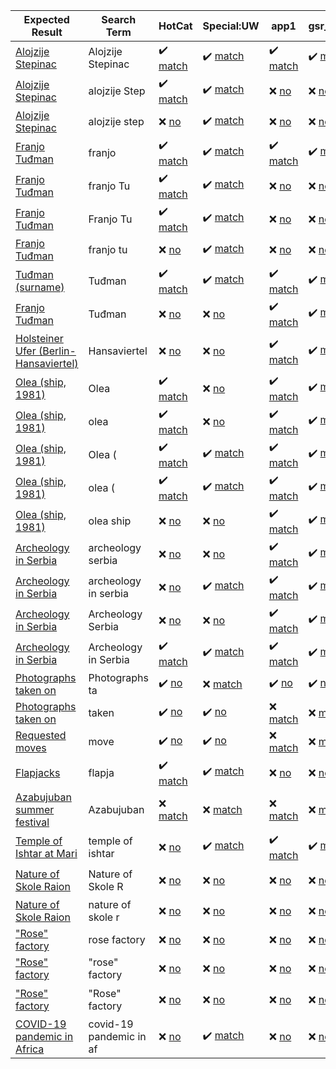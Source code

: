 | Expected Result | Search Term | HotCat | Special:UW | app1 | gsr_intitle | app2 |
| --- | --- | --- | --- | --- | --- | --- |
| [Alojzije Stepinac](https://commons.wikimedia.org/wiki/Category:Alojzije%20Stepinac "Exact match, including case") | Alojzije Stepinac | :heavy_check_mark: [match](https://commons.wikimedia.org/w/api.php?format=json&action=query&list=allpages&apnamespace=14&aplimit=90&apfrom=Alojzije+Stepinac&apprefix=Alojzije+Stepinac "Category:Alojzije Stepinac, Category:Alojzije Stepinac Square (Gospić), Category:Alojzije Stepinac bust in Gospić, Category:Alojzije Stepinac in sculptures, Category:Alojzije Stepinac street (Orebić), Category:Alojzije Stepinac street (Široki Brijeg)") | :heavy_check_mark: [match](https://commons.wikimedia.org/w/api.php?format=json&action=opensearch&formatversion=2&namespace=14&limit=90&search=Alojzije+Stepinac "Category:Alojzije Stepinac, Category:Alojzije Stepinac Square (Gospić), Category:Alojzije Stepinac in sculptures, Category:Alojzije Stepinac street (Orebić), Category:Alojzije Stepinac street (Široki Brijeg), Category:Alojzije Stepinac bust in Gospić") | :heavy_check_mark: [match](https://commons.wikimedia.org/w/api.php?format=json&action=query&formatversion=2&generator=search&gsrnamespace=14&gsrlimit=90&gsroffset=0&gsrsearch=Alojzije+Stepinac "Category:Alojzije Stepinac, Category:Alojzije Stepinac street (Orebić), Category:Alojzije Stepinac street (Široki Brijeg), Category:Alojzije Stepinac in sculptures, Category:Alojzije Stepinac Square (Gospić), Category:Alojzije Stepinac bust in Gospić") | :heavy_check_mark: [match](https://commons.wikimedia.org/w/api.php?format=json&action=query&formatversion=2&generator=search&gsrnamespace=14&gsrlimit=90&gsroffset=0&gsrsearch=intitle%3AAlojzije+Stepinac "Category:Alojzije Stepinac, Category:Alojzije Stepinac street (Orebić), Category:Alojzije Stepinac street (Široki Brijeg), Category:Alojzije Stepinac in sculptures, Category:Alojzije Stepinac Square (Gospić), Category:Alojzije Stepinac bust in Gospić") | :heavy_check_mark: [match](https://commons.wikimedia.org/w/api.php?format=json&action=query&formatversion=2&generator=allcategories&gaclimit=90&gacoffset=0&gacprefix=Alojzije+Stepinac "Category:Alojzije Stepinac, Category:Alojzije Stepinac street (Orebić), Category:Alojzije Stepinac street (Široki Brijeg), Category:Alojzije Stepinac in sculptures, Category:Alojzije Stepinac Square (Gospić), Category:Alojzije Stepinac bust in Gospić") |
| [Alojzije Stepinac](https://commons.wikimedia.org/wiki/Category:Alojzije%20Stepinac "Start of the category name, first word incorrect lowercase, second word correct uppercase") | alojzije Step | :heavy_check_mark: [match](https://commons.wikimedia.org/w/api.php?format=json&action=query&list=allpages&apnamespace=14&aplimit=90&apfrom=alojzije+Step&apprefix=alojzije+Step "Category:Alojzije Stepinac, Category:Alojzije Stepinac Square (Gospić), Category:Alojzije Stepinac bust in Gospić, Category:Alojzije Stepinac in sculptures, Category:Alojzije Stepinac street (Orebić), Category:Alojzije Stepinac street (Široki Brijeg)") | :heavy_check_mark: [match](https://commons.wikimedia.org/w/api.php?format=json&action=opensearch&formatversion=2&namespace=14&limit=90&search=alojzije+Step "Category:Alojzije Stepinac, Category:Alojzije Stepinac Square (Gospić), Category:Alojzije Stepinac in sculptures, Category:Alojzije Stepinac street (Orebić), Category:Alojzije Stepinac street (Široki Brijeg), Category:Alojzije Stepinac bust in Gospić") | :x: [no](https://commons.wikimedia.org/w/api.php?format=json&action=query&formatversion=2&generator=search&gsrnamespace=14&gsrlimit=90&gsroffset=0&gsrsearch=alojzije+Step "---") | :x: [no](https://commons.wikimedia.org/w/api.php?format=json&action=query&formatversion=2&generator=search&gsrnamespace=14&gsrlimit=90&gsroffset=0&gsrsearch=intitle%3Aalojzije+Step "---") | :heavy_check_mark: [match](https://commons.wikimedia.org/w/api.php?format=json&action=query&formatversion=2&generator=allcategories&gaclimit=90&gacoffset=0&gacprefix=alojzije+Step "Category:Alojzije Stepinac, Category:Alojzije Stepinac street (Orebić), Category:Alojzije Stepinac street (Široki Brijeg), Category:Alojzije Stepinac in sculptures, Category:Alojzije Stepinac Square (Gospić), Category:Alojzije Stepinac bust in Gospić") |
| [Alojzije Stepinac](https://commons.wikimedia.org/wiki/Category:Alojzije%20Stepinac "Start of the category name, both words incorrect lowercase") | alojzije step | :x: [no](https://commons.wikimedia.org/w/api.php?format=json&action=query&list=allpages&apnamespace=14&aplimit=90&apfrom=alojzije+step&apprefix=alojzije+step "---") | :heavy_check_mark: [match](https://commons.wikimedia.org/w/api.php?format=json&action=opensearch&formatversion=2&namespace=14&limit=90&search=alojzije+step "Category:Alojzije Stepinac, Category:Alojzije Stepinac Square (Gospić), Category:Alojzije Stepinac in sculptures, Category:Alojzije Stepinac street (Orebić), Category:Alojzije Stepinac street (Široki Brijeg), Category:Alojzije Stepinac bust in Gospić") | :x: [no](https://commons.wikimedia.org/w/api.php?format=json&action=query&formatversion=2&generator=search&gsrnamespace=14&gsrlimit=90&gsroffset=0&gsrsearch=alojzije+step "---") | :x: [no](https://commons.wikimedia.org/w/api.php?format=json&action=query&formatversion=2&generator=search&gsrnamespace=14&gsrlimit=90&gsroffset=0&gsrsearch=intitle%3Aalojzije+step "---") | :x: [no](https://commons.wikimedia.org/w/api.php?format=json&action=query&formatversion=2&generator=allcategories&gaclimit=90&gacoffset=0&gacprefix=alojzije+step "---") |
| [Franjo Tuđman](https://commons.wikimedia.org/wiki/Category:Franjo%20Tu%C4%91man "FIXME") | franjo | :heavy_check_mark: [match](https://commons.wikimedia.org/w/api.php?format=json&action=query&list=allpages&apnamespace=14&aplimit=90&apfrom=franjo&apprefix=franjo "Category:Franjo Tuđman, Category:Franjo Tuđman's grave, Category:Franjo Tuđman Square (Virovitica), Category:Franjo Tuđman Square (Zagreb), Category:Franjo Tuđman bridge (Dubrovnik), Category:Franjo Tuđman bridge (Čapljina), Category:Franjo Tuđman bust in Diklo, Category:Franjo Tuđman bust in Gospić, Category:Franjo Tuđman bust in Novalja, Category:Franjo Tuđman bust in Sv. Filip i Jakov, Category:Franjo Tuđman bust in Veliko Trgovišće, Category:Franjo Tuđman park, Duga Resa, Category:Franjo Tuđman sculptures, Category:Franjo Tuđman shore (Orebić), Category:Franjo Tuđman square in Blato (Korčula), Category:Franjo Tuđman squares, Category:Franjo Tuđman statue in Makarska, Category:Franjo Tuđman statue in Pridraga, Category:Franjo Tuđman street (Grude), Category:Franjo Tuđman streets") | :heavy_check_mark: [match](https://commons.wikimedia.org/w/api.php?format=json&action=opensearch&formatversion=2&namespace=14&limit=90&search=franjo "Category:Franjo Tuđman, Category:Franjo Tuđman bridge (Dubrovnik), Category:Franjo Tuđman square in Blato (Korčula), Category:Franjo Tuđman statue in Makarska, Category:Franjo Tuđman bust in Diklo, Category:Franjo Tuđman park, Duga Resa, Category:Franjo Tuđman street (Grude), Category:Franjo Tuđman bust in Novalja, Category:Franjo Tuđman bust in Gospić, Category:Franjo Tuđman squares, Category:Franjo Tuđman Square (Virovitica), Category:Franjo Tuđman streets, Category:Franjo Tuđman statue in Pridraga, Category:Franjo Tuđman shore (Orebić), Category:Franjo Tuđman Square (Zagreb), Category:Franjo Tuđman bust in Sv. Filip i Jakov, Category:Franjo Tuđman bridge (Čapljina), Category:Franjo Tuđman bust in Veliko Trgovišće, Category:Franjo Tuđman sculptures, Category:Franjo Tuđman's grave") | :heavy_check_mark: [match](https://commons.wikimedia.org/w/api.php?format=json&action=query&formatversion=2&generator=search&gsrnamespace=14&gsrlimit=90&gsroffset=0&gsrsearch=franjo "Category:Franjo Tuđman, Category:Franjo Tuđman bridge (Čapljina), Category:Franjo Tuđman bridge (Dubrovnik)") | :heavy_check_mark: [match](https://commons.wikimedia.org/w/api.php?format=json&action=query&formatversion=2&generator=search&gsrnamespace=14&gsrlimit=90&gsroffset=0&gsrsearch=intitle%3Afranjo "Category:Franjo Tuđman, Category:Franjo Tuđman bridge (Čapljina), Category:Franjo Tuđman shore (Orebić), Category:Franjo Tuđman bridge (Dubrovnik), Category:Franjo Tuđman street (Grude), Category:Franjo Tuđman statue in Makarska, Category:Franjo Tuđman park, Duga Resa, Category:Franjo Tuđman bust in Diklo, Category:Franjo Tuđman Square (Virovitica), Category:Franjo Tuđman squares, Category:Franjo Tuđman streets, Category:Franjo Tuđman Square (Zagreb), Category:Franjo Tuđman bust in Gospić, Category:Franjo Tuđman bust in Novalja") | :heavy_check_mark: [match](https://commons.wikimedia.org/w/api.php?format=json&action=query&formatversion=2&generator=allcategories&gaclimit=90&gacoffset=0&gacprefix=franjo "Category:Franjo Tuđman Airport, Category:Franjo Tuđman, Category:Franjo Tuđman bridge (Čapljina), Category:Franjo Tuđman shore (Orebić), Category:Franjo Tuđman bridge (Dubrovnik), Category:Franjo Tuđman street (Grude), Category:Franjo Tuđman square in Blato (Korčula), Category:Franjo Tuđman bust in Sv. Filip i Jakov, Category:Franjo Tuđman statue in Makarska, Category:Franjo Tuđman park, Duga Resa, Category:Franjo Tuđman sculptures, Category:Franjo Tuđman statue in Pridraga, Category:Franjo Tuđman bust in Diklo, Category:Franjo Tuđman bust in Veliko Trgovišće, Category:Franjo Tuđman Square (Virovitica), Category:Franjo Tuđman squares, Category:Franjo Tuđman streets, Category:Franjo Tuđman Square (Zagreb), Category:Franjo Tuđman bust in Gospić, Category:Franjo Tuđman bust in Novalja, Category:Franjo Tuđman's grave") |
| [Franjo Tuđman](https://commons.wikimedia.org/wiki/Category:Franjo%20Tu%C4%91man "FIXME") | franjo Tu | :heavy_check_mark: [match](https://commons.wikimedia.org/w/api.php?format=json&action=query&list=allpages&apnamespace=14&aplimit=90&apfrom=franjo+Tu&apprefix=franjo+Tu "Category:Franjo Tuđman, Category:Franjo Tuđman's grave, Category:Franjo Tuđman Square (Virovitica), Category:Franjo Tuđman Square (Zagreb), Category:Franjo Tuđman bridge (Dubrovnik), Category:Franjo Tuđman bridge (Čapljina), Category:Franjo Tuđman bust in Diklo, Category:Franjo Tuđman bust in Gospić, Category:Franjo Tuđman bust in Novalja, Category:Franjo Tuđman bust in Sv. Filip i Jakov, Category:Franjo Tuđman bust in Veliko Trgovišće, Category:Franjo Tuđman park, Duga Resa, Category:Franjo Tuđman sculptures, Category:Franjo Tuđman shore (Orebić), Category:Franjo Tuđman square in Blato (Korčula), Category:Franjo Tuđman squares, Category:Franjo Tuđman statue in Makarska, Category:Franjo Tuđman statue in Pridraga, Category:Franjo Tuđman street (Grude), Category:Franjo Tuđman streets") | :heavy_check_mark: [match](https://commons.wikimedia.org/w/api.php?format=json&action=opensearch&formatversion=2&namespace=14&limit=90&search=franjo+Tu "Category:Franjo Tuđman, Category:Franjo Tuđman bridge (Dubrovnik), Category:Franjo Tuđman square in Blato (Korčula), Category:Franjo Tuđman statue in Makarska, Category:Franjo Tuđman bust in Diklo, Category:Franjo Tuđman park, Duga Resa, Category:Franjo Tuđman street (Grude), Category:Franjo Tuđman bust in Novalja, Category:Franjo Tuđman bust in Gospić, Category:Franjo Tuđman squares, Category:Franjo Tuđman Square (Virovitica), Category:Franjo Tuđman streets, Category:Franjo Tuđman statue in Pridraga, Category:Franjo Tuđman shore (Orebić), Category:Franjo Tuđman Square (Zagreb), Category:Franjo Tuđman bust in Sv. Filip i Jakov, Category:Franjo Tuđman bridge (Čapljina), Category:Franjo Tuđman bust in Veliko Trgovišće, Category:Franjo Tuđman sculptures, Category:Franjo Tuđman's grave") | :x: [no](https://commons.wikimedia.org/w/api.php?format=json&action=query&formatversion=2&generator=search&gsrnamespace=14&gsrlimit=90&gsroffset=0&gsrsearch=franjo+Tu "---") | :x: [no](https://commons.wikimedia.org/w/api.php?format=json&action=query&formatversion=2&generator=search&gsrnamespace=14&gsrlimit=90&gsroffset=0&gsrsearch=intitle%3Afranjo+Tu "---") | :heavy_check_mark: [match](https://commons.wikimedia.org/w/api.php?format=json&action=query&formatversion=2&generator=allcategories&gaclimit=90&gacoffset=0&gacprefix=franjo+Tu "Category:Franjo Tuđman Airport, Category:Franjo Tuđman, Category:Franjo Tuđman bridge (Čapljina), Category:Franjo Tuđman shore (Orebić), Category:Franjo Tuđman bridge (Dubrovnik), Category:Franjo Tuđman street (Grude), Category:Franjo Tuđman square in Blato (Korčula), Category:Franjo Tuđman bust in Sv. Filip i Jakov, Category:Franjo Tuđman statue in Makarska, Category:Franjo Tuđman park, Duga Resa, Category:Franjo Tuđman sculptures, Category:Franjo Tuđman statue in Pridraga, Category:Franjo Tuđman bust in Diklo, Category:Franjo Tuđman bust in Veliko Trgovišće, Category:Franjo Tuđman Square (Virovitica), Category:Franjo Tuđman squares, Category:Franjo Tuđman streets, Category:Franjo Tuđman Square (Zagreb), Category:Franjo Tuđman bust in Gospić, Category:Franjo Tuđman bust in Novalja, Category:Franjo Tuđman's grave") |
| [Franjo Tuđman](https://commons.wikimedia.org/wiki/Category:Franjo%20Tu%C4%91man "FIXME") | Franjo Tu | :heavy_check_mark: [match](https://commons.wikimedia.org/w/api.php?format=json&action=query&list=allpages&apnamespace=14&aplimit=90&apfrom=Franjo+Tu&apprefix=Franjo+Tu "Category:Franjo Tuđman, Category:Franjo Tuđman's grave, Category:Franjo Tuđman Square (Virovitica), Category:Franjo Tuđman Square (Zagreb), Category:Franjo Tuđman bridge (Dubrovnik), Category:Franjo Tuđman bridge (Čapljina), Category:Franjo Tuđman bust in Diklo, Category:Franjo Tuđman bust in Gospić, Category:Franjo Tuđman bust in Novalja, Category:Franjo Tuđman bust in Sv. Filip i Jakov, Category:Franjo Tuđman bust in Veliko Trgovišće, Category:Franjo Tuđman park, Duga Resa, Category:Franjo Tuđman sculptures, Category:Franjo Tuđman shore (Orebić), Category:Franjo Tuđman square in Blato (Korčula), Category:Franjo Tuđman squares, Category:Franjo Tuđman statue in Makarska, Category:Franjo Tuđman statue in Pridraga, Category:Franjo Tuđman street (Grude), Category:Franjo Tuđman streets") | :heavy_check_mark: [match](https://commons.wikimedia.org/w/api.php?format=json&action=opensearch&formatversion=2&namespace=14&limit=90&search=Franjo+Tu "Category:Franjo Tuđman, Category:Franjo Tuđman bridge (Dubrovnik), Category:Franjo Tuđman square in Blato (Korčula), Category:Franjo Tuđman statue in Makarska, Category:Franjo Tuđman bust in Diklo, Category:Franjo Tuđman park, Duga Resa, Category:Franjo Tuđman street (Grude), Category:Franjo Tuđman bust in Novalja, Category:Franjo Tuđman bust in Gospić, Category:Franjo Tuđman squares, Category:Franjo Tuđman Square (Virovitica), Category:Franjo Tuđman streets, Category:Franjo Tuđman statue in Pridraga, Category:Franjo Tuđman shore (Orebić), Category:Franjo Tuđman Square (Zagreb), Category:Franjo Tuđman bust in Sv. Filip i Jakov, Category:Franjo Tuđman bridge (Čapljina), Category:Franjo Tuđman bust in Veliko Trgovišće, Category:Franjo Tuđman sculptures, Category:Franjo Tuđman's grave") | :x: [no](https://commons.wikimedia.org/w/api.php?format=json&action=query&formatversion=2&generator=search&gsrnamespace=14&gsrlimit=90&gsroffset=0&gsrsearch=Franjo+Tu "---") | :x: [no](https://commons.wikimedia.org/w/api.php?format=json&action=query&formatversion=2&generator=search&gsrnamespace=14&gsrlimit=90&gsroffset=0&gsrsearch=intitle%3AFranjo+Tu "---") | :heavy_check_mark: [match](https://commons.wikimedia.org/w/api.php?format=json&action=query&formatversion=2&generator=allcategories&gaclimit=90&gacoffset=0&gacprefix=Franjo+Tu "Category:Franjo Tuđman Airport, Category:Franjo Tuđman, Category:Franjo Tuđman bridge (Čapljina), Category:Franjo Tuđman shore (Orebić), Category:Franjo Tuđman bridge (Dubrovnik), Category:Franjo Tuđman street (Grude), Category:Franjo Tuđman square in Blato (Korčula), Category:Franjo Tuđman bust in Sv. Filip i Jakov, Category:Franjo Tuđman statue in Makarska, Category:Franjo Tuđman park, Duga Resa, Category:Franjo Tuđman sculptures, Category:Franjo Tuđman statue in Pridraga, Category:Franjo Tuđman bust in Diklo, Category:Franjo Tuđman bust in Veliko Trgovišće, Category:Franjo Tuđman Square (Virovitica), Category:Franjo Tuđman squares, Category:Franjo Tuđman streets, Category:Franjo Tuđman Square (Zagreb), Category:Franjo Tuđman bust in Gospić, Category:Franjo Tuđman bust in Novalja, Category:Franjo Tuđman's grave") |
| [Franjo Tuđman](https://commons.wikimedia.org/wiki/Category:Franjo%20Tu%C4%91man "FIXME") | franjo tu | :x: [no](https://commons.wikimedia.org/w/api.php?format=json&action=query&list=allpages&apnamespace=14&aplimit=90&apfrom=franjo+tu&apprefix=franjo+tu "---") | :heavy_check_mark: [match](https://commons.wikimedia.org/w/api.php?format=json&action=opensearch&formatversion=2&namespace=14&limit=90&search=franjo+tu "Category:Franjo Tuđman, Category:Franjo Tuđman bridge (Dubrovnik), Category:Franjo Tuđman square in Blato (Korčula), Category:Franjo Tuđman statue in Makarska, Category:Franjo Tuđman bust in Diklo, Category:Franjo Tuđman park, Duga Resa, Category:Franjo Tuđman street (Grude), Category:Franjo Tuđman bust in Novalja, Category:Franjo Tuđman bust in Gospić, Category:Franjo Tuđman squares, Category:Franjo Tuđman Square (Virovitica), Category:Franjo Tuđman streets, Category:Franjo Tuđman statue in Pridraga, Category:Franjo Tuđman shore (Orebić), Category:Franjo Tuđman Square (Zagreb), Category:Franjo Tuđman bust in Sv. Filip i Jakov, Category:Franjo Tuđman bridge (Čapljina), Category:Franjo Tuđman bust in Veliko Trgovišće, Category:Franjo Tuđman sculptures, Category:Franjo Tuđman's grave") | :x: [no](https://commons.wikimedia.org/w/api.php?format=json&action=query&formatversion=2&generator=search&gsrnamespace=14&gsrlimit=90&gsroffset=0&gsrsearch=franjo+tu "---") | :x: [no](https://commons.wikimedia.org/w/api.php?format=json&action=query&formatversion=2&generator=search&gsrnamespace=14&gsrlimit=90&gsroffset=0&gsrsearch=intitle%3Afranjo+tu "---") | :x: [no](https://commons.wikimedia.org/w/api.php?format=json&action=query&formatversion=2&generator=allcategories&gaclimit=90&gacoffset=0&gacprefix=franjo+tu "---") |
| [Tuđman (surname)](https://commons.wikimedia.org/wiki/Category:Tu%C4%91man%20%28surname%29 "FIXME") | Tuđman | :heavy_check_mark: [match](https://commons.wikimedia.org/w/api.php?format=json&action=query&list=allpages&apnamespace=14&aplimit=90&apfrom=Tu%C4%91man&apprefix=Tu%C4%91man "Category:Tuđman (surname)") | :heavy_check_mark: [match](https://commons.wikimedia.org/w/api.php?format=json&action=opensearch&formatversion=2&namespace=14&limit=90&search=Tu%C4%91man "Category:Tuđman (surname)") | :heavy_check_mark: [match](https://commons.wikimedia.org/w/api.php?format=json&action=query&formatversion=2&generator=search&gsrnamespace=14&gsrlimit=90&gsroffset=0&gsrsearch=Tu%C4%91man "Category:Tuđman (surname)") | :heavy_check_mark: [match](https://commons.wikimedia.org/w/api.php?format=json&action=query&formatversion=2&generator=search&gsrnamespace=14&gsrlimit=90&gsroffset=0&gsrsearch=intitle%3ATu%C4%91man "Category:Tuđman (surname)") | :heavy_check_mark: [match](https://commons.wikimedia.org/w/api.php?format=json&action=query&formatversion=2&generator=allcategories&gaclimit=90&gacoffset=0&gacprefix=Tu%C4%91man "Category:Tuđman (surname)") |
| [Franjo Tuđman](https://commons.wikimedia.org/wiki/Category:Franjo%20Tu%C4%91man "FIXME") | Tuđman | :x: [no](https://commons.wikimedia.org/w/api.php?format=json&action=query&list=allpages&apnamespace=14&aplimit=90&apfrom=Tu%C4%91man&apprefix=Tu%C4%91man "---") | :x: [no](https://commons.wikimedia.org/w/api.php?format=json&action=opensearch&formatversion=2&namespace=14&limit=90&search=Tu%C4%91man "---") | :heavy_check_mark: [match](https://commons.wikimedia.org/w/api.php?format=json&action=query&formatversion=2&generator=search&gsrnamespace=14&gsrlimit=90&gsroffset=0&gsrsearch=Tu%C4%91man "Category:Franjo Tuđman, Category:Franjo Tuđman bridge (Čapljina), Category:Franjo Tuđman shore (Orebić), Category:Franjo Tuđman bridge (Dubrovnik), Category:Franjo Tuđman street (Grude), Category:Franjo Tuđman square in Blato (Korčula), Category:Franjo Tuđman bust in Sv. Filip i Jakov, Category:Franjo Tuđman statue in Makarska, Category:Franjo Tuđman park, Duga Resa, Category:Franjo Tuđman sculptures, Category:Franjo Tuđman statue in Pridraga, Category:Franjo Tuđman bust in Diklo, Category:Franjo Tuđman bust in Veliko Trgovišće, Category:Franjo Tuđman Square (Virovitica), Category:Franjo Tuđman squares, Category:Franjo Tuđman streets, Category:Franjo Tuđman Square (Zagreb), Category:Franjo Tuđman bust in Gospić, Category:Franjo Tuđman bust in Novalja, Category:Franjo Tuđman's grave") | :heavy_check_mark: [match](https://commons.wikimedia.org/w/api.php?format=json&action=query&formatversion=2&generator=search&gsrnamespace=14&gsrlimit=90&gsroffset=0&gsrsearch=intitle%3ATu%C4%91man "Category:Franjo Tuđman, Category:Franjo Tuđman bridge (Čapljina), Category:Franjo Tuđman shore (Orebić), Category:Franjo Tuđman bridge (Dubrovnik), Category:Franjo Tuđman street (Grude), Category:Franjo Tuđman square in Blato (Korčula), Category:Franjo Tuđman bust in Sv. Filip i Jakov, Category:Franjo Tuđman statue in Makarska, Category:Franjo Tuđman park, Duga Resa, Category:Franjo Tuđman sculptures, Category:Franjo Tuđman statue in Pridraga, Category:Franjo Tuđman bust in Diklo, Category:Franjo Tuđman bust in Veliko Trgovišće, Category:Franjo Tuđman Square (Virovitica), Category:Franjo Tuđman squares, Category:Franjo Tuđman streets, Category:Franjo Tuđman Square (Zagreb), Category:Franjo Tuđman bust in Gospić, Category:Franjo Tuđman bust in Novalja, Category:Franjo Tuđman's grave") | :x: [no](https://commons.wikimedia.org/w/api.php?format=json&action=query&formatversion=2&generator=allcategories&gaclimit=90&gacoffset=0&gacprefix=Tu%C4%91man "---") |
| [Holsteiner Ufer (Berlin-Hansaviertel)](https://commons.wikimedia.org/wiki/Category:Holsteiner%20Ufer%20%28Berlin-Hansaviertel%29 "FIXME") | Hansaviertel | :x: [no](https://commons.wikimedia.org/w/api.php?format=json&action=query&list=allpages&apnamespace=14&aplimit=90&apfrom=Hansaviertel&apprefix=Hansaviertel "---") | :x: [no](https://commons.wikimedia.org/w/api.php?format=json&action=opensearch&formatversion=2&namespace=14&limit=90&search=Hansaviertel "---") | :heavy_check_mark: [match](https://commons.wikimedia.org/w/api.php?format=json&action=query&formatversion=2&generator=search&gsrnamespace=14&gsrlimit=90&gsroffset=0&gsrsearch=Hansaviertel "Category:Holsteiner Ufer (Berlin-Hansaviertel)") | :heavy_check_mark: [match](https://commons.wikimedia.org/w/api.php?format=json&action=query&formatversion=2&generator=search&gsrnamespace=14&gsrlimit=90&gsroffset=0&gsrsearch=intitle%3AHansaviertel "Category:Holsteiner Ufer (Berlin-Hansaviertel)") | :x: [no](https://commons.wikimedia.org/w/api.php?format=json&action=query&formatversion=2&generator=allcategories&gaclimit=90&gacoffset=0&gacprefix=Hansaviertel "---") |
| [Olea (ship, 1981)](https://commons.wikimedia.org/wiki/Category:Olea%20%28ship%2C%201981%29 "FIXME") | Olea | :heavy_check_mark: [match](https://commons.wikimedia.org/w/api.php?format=json&action=query&list=allpages&apnamespace=14&aplimit=90&apfrom=Olea&apprefix=Olea "Category:Olea (ship, 1981)") | :x: [no](https://commons.wikimedia.org/w/api.php?format=json&action=opensearch&formatversion=2&namespace=14&limit=90&search=Olea "---") | :heavy_check_mark: [match](https://commons.wikimedia.org/w/api.php?format=json&action=query&formatversion=2&generator=search&gsrnamespace=14&gsrlimit=90&gsroffset=0&gsrsearch=Olea "Category:Olea (ship, 1981)") | :heavy_check_mark: [match](https://commons.wikimedia.org/w/api.php?format=json&action=query&formatversion=2&generator=search&gsrnamespace=14&gsrlimit=90&gsroffset=0&gsrsearch=intitle%3AOlea "Category:Olea (ship, 1981)") | :heavy_check_mark: [match](https://commons.wikimedia.org/w/api.php?format=json&action=query&formatversion=2&generator=allcategories&gaclimit=90&gacoffset=0&gacprefix=Olea "Category:Olea (ship, 1981)") |
| [Olea (ship, 1981)](https://commons.wikimedia.org/wiki/Category:Olea%20%28ship%2C%201981%29 "FIXME") | olea | :heavy_check_mark: [match](https://commons.wikimedia.org/w/api.php?format=json&action=query&list=allpages&apnamespace=14&aplimit=90&apfrom=olea&apprefix=olea "Category:Olea (ship, 1981)") | :x: [no](https://commons.wikimedia.org/w/api.php?format=json&action=opensearch&formatversion=2&namespace=14&limit=90&search=olea "---") | :heavy_check_mark: [match](https://commons.wikimedia.org/w/api.php?format=json&action=query&formatversion=2&generator=search&gsrnamespace=14&gsrlimit=90&gsroffset=0&gsrsearch=olea "Category:Olea (ship, 1981)") | :heavy_check_mark: [match](https://commons.wikimedia.org/w/api.php?format=json&action=query&formatversion=2&generator=search&gsrnamespace=14&gsrlimit=90&gsroffset=0&gsrsearch=intitle%3Aolea "Category:Olea (ship, 1981)") | :heavy_check_mark: [match](https://commons.wikimedia.org/w/api.php?format=json&action=query&formatversion=2&generator=allcategories&gaclimit=90&gacoffset=0&gacprefix=olea "Category:Olea (ship, 1981)") |
| [Olea (ship, 1981)](https://commons.wikimedia.org/wiki/Category:Olea%20%28ship%2C%201981%29 "FIXME") | Olea ( | :heavy_check_mark: [match](https://commons.wikimedia.org/w/api.php?format=json&action=query&list=allpages&apnamespace=14&aplimit=90&apfrom=Olea+%28&apprefix=Olea+%28 "Category:Olea (ship, 1981)") | :heavy_check_mark: [match](https://commons.wikimedia.org/w/api.php?format=json&action=opensearch&formatversion=2&namespace=14&limit=90&search=Olea+%28 "Category:Olea (ship, 1981)") | :heavy_check_mark: [match](https://commons.wikimedia.org/w/api.php?format=json&action=query&formatversion=2&generator=search&gsrnamespace=14&gsrlimit=90&gsroffset=0&gsrsearch=Olea+%28 "Category:Olea (ship, 1981)") | :heavy_check_mark: [match](https://commons.wikimedia.org/w/api.php?format=json&action=query&formatversion=2&generator=search&gsrnamespace=14&gsrlimit=90&gsroffset=0&gsrsearch=intitle%3AOlea+%28 "Category:Olea (ship, 1981)") | :heavy_check_mark: [match](https://commons.wikimedia.org/w/api.php?format=json&action=query&formatversion=2&generator=allcategories&gaclimit=90&gacoffset=0&gacprefix=Olea+%28 "Category:Olea (ship, 1981)") |
| [Olea (ship, 1981)](https://commons.wikimedia.org/wiki/Category:Olea%20%28ship%2C%201981%29 "FIXME") | olea ( | :heavy_check_mark: [match](https://commons.wikimedia.org/w/api.php?format=json&action=query&list=allpages&apnamespace=14&aplimit=90&apfrom=olea+%28&apprefix=olea+%28 "Category:Olea (ship, 1981)") | :heavy_check_mark: [match](https://commons.wikimedia.org/w/api.php?format=json&action=opensearch&formatversion=2&namespace=14&limit=90&search=olea+%28 "Category:Olea (ship, 1981)") | :heavy_check_mark: [match](https://commons.wikimedia.org/w/api.php?format=json&action=query&formatversion=2&generator=search&gsrnamespace=14&gsrlimit=90&gsroffset=0&gsrsearch=olea+%28 "Category:Olea (ship, 1981)") | :heavy_check_mark: [match](https://commons.wikimedia.org/w/api.php?format=json&action=query&formatversion=2&generator=search&gsrnamespace=14&gsrlimit=90&gsroffset=0&gsrsearch=intitle%3Aolea+%28 "Category:Olea (ship, 1981)") | :heavy_check_mark: [match](https://commons.wikimedia.org/w/api.php?format=json&action=query&formatversion=2&generator=allcategories&gaclimit=90&gacoffset=0&gacprefix=olea+%28 "Category:Olea (ship, 1981)") |
| [Olea (ship, 1981)](https://commons.wikimedia.org/wiki/Category:Olea%20%28ship%2C%201981%29 "FIXME") | olea ship | :x: [no](https://commons.wikimedia.org/w/api.php?format=json&action=query&list=allpages&apnamespace=14&aplimit=90&apfrom=olea+ship&apprefix=olea+ship "---") | :x: [no](https://commons.wikimedia.org/w/api.php?format=json&action=opensearch&formatversion=2&namespace=14&limit=90&search=olea+ship "---") | :heavy_check_mark: [match](https://commons.wikimedia.org/w/api.php?format=json&action=query&formatversion=2&generator=search&gsrnamespace=14&gsrlimit=90&gsroffset=0&gsrsearch=olea+ship "Category:Olea (ship, 1981)") | :heavy_check_mark: [match](https://commons.wikimedia.org/w/api.php?format=json&action=query&formatversion=2&generator=search&gsrnamespace=14&gsrlimit=90&gsroffset=0&gsrsearch=intitle%3Aolea+ship "Category:Olea (ship, 1981)") | :x: [no](https://commons.wikimedia.org/w/api.php?format=json&action=query&formatversion=2&generator=allcategories&gaclimit=90&gacoffset=0&gacprefix=olea+ship "---") |
| [Archeology in Serbia](https://commons.wikimedia.org/wiki/Category:Archeology%20in%20Serbia "FIXME") | archeology serbia | :x: [no](https://commons.wikimedia.org/w/api.php?format=json&action=query&list=allpages&apnamespace=14&aplimit=90&apfrom=archeology+serbia&apprefix=archeology+serbia "---") | :x: [no](https://commons.wikimedia.org/w/api.php?format=json&action=opensearch&formatversion=2&namespace=14&limit=90&search=archeology+serbia "---") | :heavy_check_mark: [match](https://commons.wikimedia.org/w/api.php?format=json&action=query&formatversion=2&generator=search&gsrnamespace=14&gsrlimit=90&gsroffset=0&gsrsearch=archeology+serbia "Category:Archeology in Serbia") | :heavy_check_mark: [match](https://commons.wikimedia.org/w/api.php?format=json&action=query&formatversion=2&generator=search&gsrnamespace=14&gsrlimit=90&gsroffset=0&gsrsearch=intitle%3Aarcheology+serbia "Category:Archeology in Serbia") | :x: [no](https://commons.wikimedia.org/w/api.php?format=json&action=query&formatversion=2&generator=allcategories&gaclimit=90&gacoffset=0&gacprefix=archeology+serbia "---") |
| [Archeology in Serbia](https://commons.wikimedia.org/wiki/Category:Archeology%20in%20Serbia "FIXME") | archeology in serbia | :x: [no](https://commons.wikimedia.org/w/api.php?format=json&action=query&list=allpages&apnamespace=14&aplimit=90&apfrom=archeology+in+serbia&apprefix=archeology+in+serbia "---") | :heavy_check_mark: [match](https://commons.wikimedia.org/w/api.php?format=json&action=opensearch&formatversion=2&namespace=14&limit=90&search=archeology+in+serbia "Category:Archeology in Serbia") | :heavy_check_mark: [match](https://commons.wikimedia.org/w/api.php?format=json&action=query&formatversion=2&generator=search&gsrnamespace=14&gsrlimit=90&gsroffset=0&gsrsearch=archeology+in+serbia "Category:Archeology in Serbia") | :heavy_check_mark: [match](https://commons.wikimedia.org/w/api.php?format=json&action=query&formatversion=2&generator=search&gsrnamespace=14&gsrlimit=90&gsroffset=0&gsrsearch=intitle%3Aarcheology+in+serbia "Category:Archeology in Serbia") | :x: [no](https://commons.wikimedia.org/w/api.php?format=json&action=query&formatversion=2&generator=allcategories&gaclimit=90&gacoffset=0&gacprefix=archeology+in+serbia "---") |
| [Archeology in Serbia](https://commons.wikimedia.org/wiki/Category:Archeology%20in%20Serbia "FIXME") | Archeology Serbia | :x: [no](https://commons.wikimedia.org/w/api.php?format=json&action=query&list=allpages&apnamespace=14&aplimit=90&apfrom=Archeology+Serbia&apprefix=Archeology+Serbia "---") | :x: [no](https://commons.wikimedia.org/w/api.php?format=json&action=opensearch&formatversion=2&namespace=14&limit=90&search=Archeology+Serbia "---") | :heavy_check_mark: [match](https://commons.wikimedia.org/w/api.php?format=json&action=query&formatversion=2&generator=search&gsrnamespace=14&gsrlimit=90&gsroffset=0&gsrsearch=Archeology+Serbia "Category:Archeology in Serbia") | :heavy_check_mark: [match](https://commons.wikimedia.org/w/api.php?format=json&action=query&formatversion=2&generator=search&gsrnamespace=14&gsrlimit=90&gsroffset=0&gsrsearch=intitle%3AArcheology+Serbia "Category:Archeology in Serbia") | :x: [no](https://commons.wikimedia.org/w/api.php?format=json&action=query&formatversion=2&generator=allcategories&gaclimit=90&gacoffset=0&gacprefix=Archeology+Serbia "---") |
| [Archeology in Serbia](https://commons.wikimedia.org/wiki/Category:Archeology%20in%20Serbia "FIXME") | Archeology in Serbia | :heavy_check_mark: [match](https://commons.wikimedia.org/w/api.php?format=json&action=query&list=allpages&apnamespace=14&aplimit=90&apfrom=Archeology+in+Serbia&apprefix=Archeology+in+Serbia "Category:Archeology in Serbia") | :heavy_check_mark: [match](https://commons.wikimedia.org/w/api.php?format=json&action=opensearch&formatversion=2&namespace=14&limit=90&search=Archeology+in+Serbia "Category:Archeology in Serbia") | :heavy_check_mark: [match](https://commons.wikimedia.org/w/api.php?format=json&action=query&formatversion=2&generator=search&gsrnamespace=14&gsrlimit=90&gsroffset=0&gsrsearch=Archeology+in+Serbia "Category:Archeology in Serbia") | :heavy_check_mark: [match](https://commons.wikimedia.org/w/api.php?format=json&action=query&formatversion=2&generator=search&gsrnamespace=14&gsrlimit=90&gsroffset=0&gsrsearch=intitle%3AArcheology+in+Serbia "Category:Archeology in Serbia") | :heavy_check_mark: [match](https://commons.wikimedia.org/w/api.php?format=json&action=query&formatversion=2&generator=allcategories&gaclimit=90&gacoffset=0&gacprefix=Archeology+in+Serbia "Category:Archeology in Serbia") |
| [Photographs taken on](https://commons.wikimedia.org/wiki/Category:Photographs%20taken%20on "FIXME") | Photographs ta | :heavy_check_mark: [no](https://commons.wikimedia.org/w/api.php?format=json&action=query&list=allpages&apnamespace=14&aplimit=90&apfrom=Photographs+ta&apprefix=Photographs+ta "---") | :x: [match](https://commons.wikimedia.org/w/api.php?format=json&action=opensearch&formatversion=2&namespace=14&limit=90&search=Photographs+ta "Category:Photographs taken on 2004-02-01, Category:Photographs taken on 2016-04-09, Category:Photographs taken on 2017-05-10, Category:Photographs taken on 2009-06-28, Category:Photographs taken on 2017-05-05, Category:Photographs taken on 2020-01-29, Category:Photographs taken on 2020-08-14, Category:Photographs taken on 2014-03-31, Category:Photographs taken on 2011-08-01, Category:Photographs taken on 3 June, Category:Photographs taken on 2016-04-01, Category:Photographs taken on 2007-06-30, Category:Photographs taken on 2011-02-07, Category:Photographs taken on 2017-04-30, Category:Photographs taken on 2011-06-23, Category:Photographs taken on 2022-11-28, Category:Photographs taken on 7 June, Category:Photographs taken on 5 June, Category:Photographs taken on 1 June, Category:Photographs taken on 2014-04-12, Category:Photographs taken on 2022-11-23, Category:Photographs taken on 2019-06-18, Category:Photographs taken on 2019-03-12, Category:Photographs taken on 2016-07-05, Category:Photographs taken on 2011-12-27, Category:Photographs taken on 2019-11-04, Category:Photographs taken on 2014-06-30, Category:Photographs taken on 2017-03-30, Category:Photographs taken on 2016-04-14, Category:Photographs taken on 2005-08-01, Category:Photographs taken on 2005-04-21, Category:Photographs taken on 2016-04-27, Category:Photographs taken on 2004-10-11, Category:Photographs taken on 2012-10-29, Category:Photographs taken on 2004-04-15, Category:Photographs taken on 2005-08-28, Category:Photographs taken on 2020-07-05, Category:Photographs taken on 2002-10-25, Category:Photographs taken on 2019-05-14, Category:Photographs taken on 2019-05-13, Category:Photographs taken on 2009-10-04, Category:Photographs taken on 2019-08-29, Category:Photographs taken on 2008-03-07, Category:Photographs taken on 2007-06-10, Category:Photographs taken on 2004-01-14, Category:Photographs taken on 2019-11-14, Category:Photographs taken on 2016-10-12, Category:Photographs taken on 2019-05-08, Category:Photographs taken on 2016-07-30, Category:Photographs taken on 2017-07-10, Category:Photographs taken on 2 January, Category:Photographs taken on 2018-11-13, Category:Photographs taken on 2013-07-12, Category:Photographs taken on 2011-01-03, Category:Photographs taken on 2019-03-22, Category:Photographs taken on 2022-10-21, Category:Photographs taken on 2009-09-22, Category:Photographs taken on 2006-08-15, Category:Photographs taken on 2016-05-22, Category:Photographs taken on 2017-11-06, Category:Photographs taken on 2022-06-10, Category:Photographs taken on 2022-10-26, Category:Photographs taken on 2011-04-28, Category:Photographs taken on 2003-03-17, Category:Photographs taken on 2008-04-08, Category:Photographs taken on 2002-03-21, Category:Photographs taken on 2006-08-19, Category:Photographs taken on 2016-09-17, Category:Photographs taken on 2016-02-25, Category:Photographs taken on 2003-01-22, Category:Photographs taken on 2004-03-28, Category:Photographs taken on 2005-10-26, Category:Photographs taken on 2012-07-10, Category:Photographs taken on 2006-08-01, Category:Photographs taken on 2010-09-20, Category:Photographs taken on 2013-06-12, Category:Photographs taken on 28 May, Category:Photographs taken on 2007-10-13, Category:Photographs taken on 2014-11-25, Category:Photographs taken on 2019-02-09, Category:Photographs taken on 2007-05-31, Category:Photographs taken on 2016-07-16, Category:Photographs taken on 2005-08-24") | :heavy_check_mark: [no](https://commons.wikimedia.org/w/api.php?format=json&action=query&formatversion=2&generator=search&gsrnamespace=14&gsrlimit=90&gsroffset=0&gsrsearch=Photographs+ta "---") | :heavy_check_mark: [no](https://commons.wikimedia.org/w/api.php?format=json&action=query&formatversion=2&generator=search&gsrnamespace=14&gsrlimit=90&gsroffset=0&gsrsearch=intitle%3APhotographs+ta "---") | :heavy_check_mark: [no](https://commons.wikimedia.org/w/api.php?format=json&action=query&formatversion=2&generator=allcategories&gaclimit=90&gacoffset=0&gacprefix=Photographs+ta "---") |
| [Photographs taken on](https://commons.wikimedia.org/wiki/Category:Photographs%20taken%20on "FIXME") | taken | :heavy_check_mark: [no](https://commons.wikimedia.org/w/api.php?format=json&action=query&list=allpages&apnamespace=14&aplimit=90&apfrom=taken&apprefix=taken "---") | :heavy_check_mark: [no](https://commons.wikimedia.org/w/api.php?format=json&action=opensearch&formatversion=2&namespace=14&limit=90&search=taken "---") | :x: [match](https://commons.wikimedia.org/w/api.php?format=json&action=query&formatversion=2&generator=search&gsrnamespace=14&gsrlimit=90&gsroffset=0&gsrsearch=taken "Category:Photographs taken on Agfaphoto films, Category:Photographs taken on 2020-14-09") | :x: [match](https://commons.wikimedia.org/w/api.php?format=json&action=query&formatversion=2&generator=search&gsrnamespace=14&gsrlimit=90&gsroffset=0&gsrsearch=intitle%3Ataken "Category:Photographs taken on Agfaphoto films, Category:Photographs taken on 2020-14-09") | :heavy_check_mark: [no](https://commons.wikimedia.org/w/api.php?format=json&action=query&formatversion=2&generator=allcategories&gaclimit=90&gacoffset=0&gacprefix=taken "---") |
| [Requested moves](https://commons.wikimedia.org/wiki/Category:Requested%20moves "FIXME") | move | :heavy_check_mark: [no](https://commons.wikimedia.org/w/api.php?format=json&action=query&list=allpages&apnamespace=14&aplimit=90&apfrom=move&apprefix=move "---") | :heavy_check_mark: [no](https://commons.wikimedia.org/w/api.php?format=json&action=opensearch&formatversion=2&namespace=14&limit=90&search=move "---") | :x: [match](https://commons.wikimedia.org/w/api.php?format=json&action=query&formatversion=2&generator=search&gsrnamespace=14&gsrlimit=90&gsroffset=0&gsrsearch=move "Category:Requested moves, Category:Requested moves (date undefined), Category:Requested moves (14+ days), Category:Requested moves (7+ days), Category:Requested moves (all), Category:Requested moves (new), Category:Requested moves (21+ days), Category:Requested moves (50+ days), Category:Requested moves (no name suggested), Category:Requested moves with target, Category:Requested moves (other)") | :x: [match](https://commons.wikimedia.org/w/api.php?format=json&action=query&formatversion=2&generator=search&gsrnamespace=14&gsrlimit=90&gsroffset=0&gsrsearch=intitle%3Amove "Category:Requested moves, Category:Requested moves (date undefined), Category:Requested moves (14+ days), Category:Requested moves (7+ days), Category:Requested moves (all), Category:Requested moves (new), Category:Requested moves (21+ days), Category:Requested moves (50+ days), Category:Requested moves (no name suggested), Category:Requested moves with target, Category:Requested moves (other)") | :heavy_check_mark: [no](https://commons.wikimedia.org/w/api.php?format=json&action=query&formatversion=2&generator=allcategories&gaclimit=90&gacoffset=0&gacprefix=move "---") |
| [Flapjacks](https://commons.wikimedia.org/wiki/Category:Flapjacks "FIXME") | flapja | :heavy_check_mark: [match](https://commons.wikimedia.org/w/api.php?format=json&action=query&list=allpages&apnamespace=14&aplimit=90&apfrom=flapja&apprefix=flapja "Category:Flapjacks, Category:Flapjacks Restaurant") | :heavy_check_mark: [match](https://commons.wikimedia.org/w/api.php?format=json&action=opensearch&formatversion=2&namespace=14&limit=90&search=flapja "Category:Flapjacks, Category:Flapjacks Restaurant, https://commons.wikimedia.org/wiki/Category:Flapjacks, https://commons.wikimedia.org/wiki/Category:Flapjacks_Restaurant") | :x: [no](https://commons.wikimedia.org/w/api.php?format=json&action=query&formatversion=2&generator=search&gsrnamespace=14&gsrlimit=90&gsroffset=0&gsrsearch=flapja "---") | :x: [no](https://commons.wikimedia.org/w/api.php?format=json&action=query&formatversion=2&generator=search&gsrnamespace=14&gsrlimit=90&gsroffset=0&gsrsearch=intitle%3Aflapja "---") | :heavy_check_mark: [match](https://commons.wikimedia.org/w/api.php?format=json&action=query&formatversion=2&generator=allcategories&gaclimit=90&gacoffset=0&gacprefix=flapja "Category:Flapjacks, Category:Flapjacks Restaurant") |
| [Azabujuban summer festival](https://commons.wikimedia.org/wiki/Category:Azabujuban%20summer%20festival "FIXME") | Azabujuban | :x: [match](https://commons.wikimedia.org/w/api.php?format=json&action=query&list=allpages&apnamespace=14&aplimit=90&apfrom=Azabujuban&apprefix=Azabujuban "Category:Azabujuban summer festival") | :x: [match](https://commons.wikimedia.org/w/api.php?format=json&action=opensearch&formatversion=2&namespace=14&limit=90&search=Azabujuban "Category:Azabujuban summer festival") | :x: [match](https://commons.wikimedia.org/w/api.php?format=json&action=query&formatversion=2&generator=search&gsrnamespace=14&gsrlimit=90&gsroffset=0&gsrsearch=Azabujuban "Category:Azabujuban summer festival") | :x: [match](https://commons.wikimedia.org/w/api.php?format=json&action=query&formatversion=2&generator=search&gsrnamespace=14&gsrlimit=90&gsroffset=0&gsrsearch=intitle%3AAzabujuban "Category:Azabujuban summer festival") | :x: [match](https://commons.wikimedia.org/w/api.php?format=json&action=query&formatversion=2&generator=allcategories&gaclimit=90&gacoffset=0&gacprefix=Azabujuban "Category:Azabujuban summer festival") |
| [Temple of Ishtar at Mari](https://commons.wikimedia.org/wiki/Category:Temple%20of%20Ishtar%20at%20Mari "FIXME") | temple of ishtar | :x: [no](https://commons.wikimedia.org/w/api.php?format=json&action=query&list=allpages&apnamespace=14&aplimit=90&apfrom=temple+of+ishtar&apprefix=temple+of+ishtar "---") | :heavy_check_mark: [match](https://commons.wikimedia.org/w/api.php?format=json&action=opensearch&formatversion=2&namespace=14&limit=90&search=temple+of+ishtar "Category:Temple of Ishtar at Mari") | :heavy_check_mark: [match](https://commons.wikimedia.org/w/api.php?format=json&action=query&formatversion=2&generator=search&gsrnamespace=14&gsrlimit=90&gsroffset=0&gsrsearch=temple+of+ishtar "Category:Temple of Ishtar at Mari") | :heavy_check_mark: [match](https://commons.wikimedia.org/w/api.php?format=json&action=query&formatversion=2&generator=search&gsrnamespace=14&gsrlimit=90&gsroffset=0&gsrsearch=intitle%3Atemple+of+ishtar "Category:Temple of Ishtar at Mari") | :x: [no](https://commons.wikimedia.org/w/api.php?format=json&action=query&formatversion=2&generator=allcategories&gaclimit=90&gacoffset=0&gacprefix=temple+of+ishtar "---") |
| [Nature of Skole Raion](https://commons.wikimedia.org/wiki/Category:Nature%20of%20Skole%20Raion "FIXME") | Nature of Skole R | :x: [no](https://commons.wikimedia.org/w/api.php?format=json&action=query&list=allpages&apnamespace=14&aplimit=90&apfrom=Nature+of+Skole+R&apprefix=Nature+of+Skole+R "---") | :x: [no](https://commons.wikimedia.org/w/api.php?format=json&action=opensearch&formatversion=2&namespace=14&limit=90&search=Nature+of+Skole+R "---") | :x: [no](https://commons.wikimedia.org/w/api.php?format=json&action=query&formatversion=2&generator=search&gsrnamespace=14&gsrlimit=90&gsroffset=0&gsrsearch=Nature+of+Skole+R "---") | :x: [no](https://commons.wikimedia.org/w/api.php?format=json&action=query&formatversion=2&generator=search&gsrnamespace=14&gsrlimit=90&gsroffset=0&gsrsearch=intitle%3ANature+of+Skole+R "---") | :heavy_check_mark: [match](https://commons.wikimedia.org/w/api.php?format=json&action=query&formatversion=2&generator=allcategories&gaclimit=90&gacoffset=0&gacprefix=Nature+of+Skole+R "Category:Nature of Skole Raion") |
| [Nature of Skole Raion](https://commons.wikimedia.org/wiki/Category:Nature%20of%20Skole%20Raion "FIXME") | nature of skole r | :x: [no](https://commons.wikimedia.org/w/api.php?format=json&action=query&list=allpages&apnamespace=14&aplimit=90&apfrom=nature+of+skole+r&apprefix=nature+of+skole+r "---") | :x: [no](https://commons.wikimedia.org/w/api.php?format=json&action=opensearch&formatversion=2&namespace=14&limit=90&search=nature+of+skole+r "---") | :x: [no](https://commons.wikimedia.org/w/api.php?format=json&action=query&formatversion=2&generator=search&gsrnamespace=14&gsrlimit=90&gsroffset=0&gsrsearch=nature+of+skole+r "---") | :x: [no](https://commons.wikimedia.org/w/api.php?format=json&action=query&formatversion=2&generator=search&gsrnamespace=14&gsrlimit=90&gsroffset=0&gsrsearch=intitle%3Anature+of+skole+r "---") | :x: [no](https://commons.wikimedia.org/w/api.php?format=json&action=query&formatversion=2&generator=allcategories&gaclimit=90&gacoffset=0&gacprefix=nature+of+skole+r "---") |
| ["Rose" factory](https://commons.wikimedia.org/wiki/Category:%22Rose%22%20factory "FIXME") | rose factory | :x: [no](https://commons.wikimedia.org/w/api.php?format=json&action=query&list=allpages&apnamespace=14&aplimit=90&apfrom=rose+factory&apprefix=rose+factory "---") | :x: [no](https://commons.wikimedia.org/w/api.php?format=json&action=opensearch&formatversion=2&namespace=14&limit=90&search=rose+factory "---") | :x: [no](https://commons.wikimedia.org/w/api.php?format=json&action=query&formatversion=2&generator=search&gsrnamespace=14&gsrlimit=90&gsroffset=0&gsrsearch=rose+factory "---") | :x: [no](https://commons.wikimedia.org/w/api.php?format=json&action=query&formatversion=2&generator=search&gsrnamespace=14&gsrlimit=90&gsroffset=0&gsrsearch=intitle%3Arose+factory "---") | :x: [no](https://commons.wikimedia.org/w/api.php?format=json&action=query&formatversion=2&generator=allcategories&gaclimit=90&gacoffset=0&gacprefix=rose+factory "---") |
| ["Rose" factory](https://commons.wikimedia.org/wiki/Category:%22Rose%22%20factory "FIXME") | "rose" factory | :x: [no](https://commons.wikimedia.org/w/api.php?format=json&action=query&list=allpages&apnamespace=14&aplimit=90&apfrom=%22rose%22+factory&apprefix=%22rose%22+factory "---") | :x: [no](https://commons.wikimedia.org/w/api.php?format=json&action=opensearch&formatversion=2&namespace=14&limit=90&search=%22rose%22+factory "---") | :x: [no](https://commons.wikimedia.org/w/api.php?format=json&action=query&formatversion=2&generator=search&gsrnamespace=14&gsrlimit=90&gsroffset=0&gsrsearch=%22rose%22+factory "---") | :x: [no](https://commons.wikimedia.org/w/api.php?format=json&action=query&formatversion=2&generator=search&gsrnamespace=14&gsrlimit=90&gsroffset=0&gsrsearch=intitle%3A%22rose%22+factory "---") | :x: [no](https://commons.wikimedia.org/w/api.php?format=json&action=query&formatversion=2&generator=allcategories&gaclimit=90&gacoffset=0&gacprefix=%22rose%22+factory "---") |
| ["Rose" factory](https://commons.wikimedia.org/wiki/Category:%22Rose%22%20factory "FIXME") | "Rose" factory | :x: [no](https://commons.wikimedia.org/w/api.php?format=json&action=query&list=allpages&apnamespace=14&aplimit=90&apfrom=%22Rose%22+factory&apprefix=%22Rose%22+factory "---") | :x: [no](https://commons.wikimedia.org/w/api.php?format=json&action=opensearch&formatversion=2&namespace=14&limit=90&search=%22Rose%22+factory "---") | :x: [no](https://commons.wikimedia.org/w/api.php?format=json&action=query&formatversion=2&generator=search&gsrnamespace=14&gsrlimit=90&gsroffset=0&gsrsearch=%22Rose%22+factory "---") | :x: [no](https://commons.wikimedia.org/w/api.php?format=json&action=query&formatversion=2&generator=search&gsrnamespace=14&gsrlimit=90&gsroffset=0&gsrsearch=intitle%3A%22Rose%22+factory "---") | :heavy_check_mark: [match](https://commons.wikimedia.org/w/api.php?format=json&action=query&formatversion=2&generator=allcategories&gaclimit=90&gacoffset=0&gacprefix=%22Rose%22+factory "Category:\"Rose\" factory") |
| [COVID-19 pandemic in Africa](https://commons.wikimedia.org/wiki/Category:COVID-19%20pandemic%20in%20Africa "FIXME") | covid-19 pandemic in af | :x: [no](https://commons.wikimedia.org/w/api.php?format=json&action=query&list=allpages&apnamespace=14&aplimit=90&apfrom=covid-19+pandemic+in+af&apprefix=covid-19+pandemic+in+af "---") | :heavy_check_mark: [match](https://commons.wikimedia.org/w/api.php?format=json&action=opensearch&formatversion=2&namespace=14&limit=90&search=covid-19+pandemic+in+af "Category:COVID-19 pandemic in Africa") | :x: [no](https://commons.wikimedia.org/w/api.php?format=json&action=query&formatversion=2&generator=search&gsrnamespace=14&gsrlimit=90&gsroffset=0&gsrsearch=covid-19+pandemic+in+af "---") | :x: [no](https://commons.wikimedia.org/w/api.php?format=json&action=query&formatversion=2&generator=search&gsrnamespace=14&gsrlimit=90&gsroffset=0&gsrsearch=intitle%3Acovid-19+pandemic+in+af "---") | :x: [no](https://commons.wikimedia.org/w/api.php?format=json&action=query&formatversion=2&generator=allcategories&gaclimit=90&gacoffset=0&gacprefix=covid-19+pandemic+in+af "---") |
